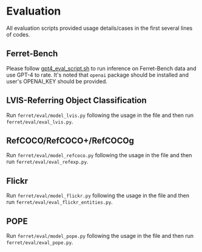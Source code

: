 # Evaluation
All evaluation scripts provided usage details/cases in the first several lines of codes. 

## Ferret-Bench
Please follow [gpt4_eval_script.sh](ferret/eval/gpt4_eval_script.sh) to run inference on Ferret-Bench data and use GPT-4 to rate. It's noted that `openai` package should be installed and user's OPENAI_KEY should be provided.

## LVIS-Referring Object Classification
Run `ferret/eval/model_lvis.py` following the usage in the file and then run `ferret/eval/eval_lvis.py`.

## RefCOCO/RefCOCO+/RefCOCOg
Run `ferret/eval/model_refcoco.py` following the usage in the file and then run `ferret/eval/eval_refexp.py`.

## Flickr
Run `ferret/eval/model_flickr.py` following the usage in the file and then run `ferret/eval/eval_flickr_entities.py`.

## POPE
Run `ferret/eval/model_pope.py` following the usage in the file and then run `ferret/eval/eval_pope.py`.
